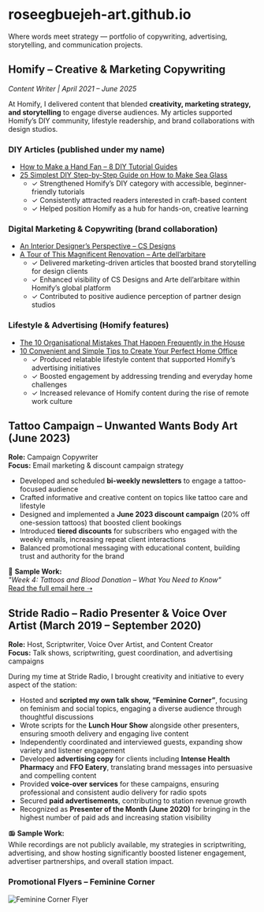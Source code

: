 # roseegbuejeh-art.github.io
Where words meet strategy — portfolio of copywriting, advertising, storytelling, and communication projects.
## Homify – Creative & Marketing Copywriting  
*Content Writer | April 2021 – June 2025*  

At Homify, I delivered content that blended **creativity, marketing strategy, and storytelling** to engage diverse audiences. My articles supported Homify’s DIY community, lifestyle readership, and brand collaborations with design studios.  

### DIY Articles (published under my name)  
- [How to Make a Hand Fan – 8 DIY Tutorial Guides](https://www.homify.co.uk/diy/16711/how-to-make-a-hand-fan-8-diy-tutorial-guides)  
- [25 Simplest DIY Step-by-Step Guide on How to Make Sea Glass](https://www.homify.co.uk/diy/22563/25-simplest-diy-step-by-step-guide-on-how-to-make-a-sea-glass)  
  - ✓ Strengthened Homify’s DIY category with accessible, beginner-friendly tutorials  
  - ✓ Consistently attracted readers interested in craft-based content  
  - ✓ Helped position Homify as a hub for hands-on, creative learning  

### Digital Marketing & Copywriting (brand collaboration)  
- [An Interior Designer’s Perspective – CS Designs](https://www.homify.com/ideabooks/9734258/an-interior-designer-s-perspective-on-creating-the-perfect-living-environment-6-reasons-why-you-should-hire-cs-designs)  
- [A Tour of This Magnificent Renovation – Arte dell’arbitare](https://www.homify.com/ideabooks/9610772/a-tour-of-this-magnificent-renovation-of-a-village-into-luxury-accommodation)  
  - ✓ Delivered marketing-driven articles that boosted brand storytelling for design clients  
  - ✓ Enhanced visibility of CS Designs and Arte dell’arbitare within Homify’s global platform  
  - ✓ Contributed to positive audience perception of partner design studios  

### Lifestyle & Advertising (Homify features)  
- [The 10 Organisational Mistakes That Happen Frequently in the House](https://www.homify.com/ideabooks/9041713/the-10-organisational-mistakes-that-happen-frequently-in-the-house)  
- [10 Convenient and Simple Tips to Create Your Perfect Home Office](https://www.homify.com/ideabooks/9143121/10-most-convenient-and-simple-tips-to-use-to-create-your-perfect-home-office)  
  - ✓ Produced relatable lifestyle content that supported Homify’s advertising initiatives  
  - ✓ Boosted engagement by addressing trending and everyday home challenges  
  - ✓ Increased relevance of Homify content during the rise of remote work culture  
## Tattoo Campaign – Unwanted Wants Body Art (June 2023)

**Role:** Campaign Copywriter  
**Focus:** Email marketing & discount campaign strategy  

- Developed and scheduled **bi-weekly newsletters** to engage a tattoo-focused audience  
- Crafted informative and creative content on topics like tattoo care and lifestyle  
- Designed and implemented a **June 2023 discount campaign** (20% off one-session tattoos) that boosted client bookings  
- Introduced **tiered discounts** for subscribers who engaged with the weekly emails, increasing repeat client interactions  
- Balanced promotional messaging with educational content, building trust and authority for the brand  

📧 **Sample Work:**  
*"Week 4: Tattoos and Blood Donation – What You Need to Know"*  
[Read the full email here ➝](TattooCampaign_Email_June2023.md)

## Stride Radio – Radio Presenter & Voice Over Artist (March 2019 – September 2020)

**Role:** Host, Scriptwriter, Voice Over Artist, and Content Creator  
**Focus:** Talk shows, scriptwriting, guest coordination, and advertising campaigns  

During my time at Stride Radio, I brought creativity and initiative to every aspect of the station:  

- Hosted and **scripted my own talk show, “Feminine Corner”**, focusing on feminism and social topics, engaging a diverse audience through thoughtful discussions  
- Wrote scripts for the **Lunch Hour Show** alongside other presenters, ensuring smooth delivery and engaging live content  
- Independently coordinated and interviewed guests, expanding show variety and listener engagement  
- Developed **advertising copy** for clients including **Intense Health Pharmacy** and **FFO Eatery**, translating brand messages into persuasive and compelling content  
- Provided **voice-over services** for these campaigns, ensuring professional and consistent audio delivery for radio spots  
- Secured **paid advertisements**, contributing to station revenue growth  
- Recognized as **Presenter of the Month (June 2020)** for bringing in the highest number of paid ads and increasing station visibility  

📻 **Sample Work:**  
While recordings are not publicly available, my strategies in scriptwriting, advertising, and show hosting significantly boosted listener engagement, advertiser partnerships, and overall station impact.

### Promotional Flyers – Feminine Corner

![Feminine Corner Flyer](Flyers/FeminineCorner_Flyer1.jpg)
